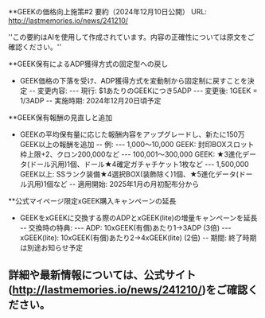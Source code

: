 **GEEKの価格向上施策#2 要約（2024年12月10日公開）
URL: http://lastmemories.io/news/241210/

''この要約はAIを使用して作成されています。内容の正確性については原文をご確認ください。''

**GEEK保有によるADP獲得方式の固定型への戻し
- GEEK価格の下落を受け、ADP獲得方式を変動制から固定制に戻すことを決定
-- 変更内容:
--- 現行: $1あたりのGEEKにつき5ADP
--- 変更後: 1GEEK = 1/3ADP
-- 実施時期: 2024年12月20日頃予定

**GEEK保有報酬の見直しと追加
- GEEKの平均保有量に応じた報酬内容をアップグレードし、新たに150万GEEK以上の報酬を追加
-- 例:
--- 1,000〜10,000 GEEK: 封印BOXスロット枠上限+2、クロン200,000など
--- 100,001〜300,000 GEEK: ★3進化データ(ドール汎用)1個、ドール★4確定ガチャチケット1枚など
--- 1,500,000 GEEK以上: SSランク装備★4選択BOX(装飾除く)1個、★5進化データ(ドール汎用)1個など
-- 適用開始: 2025年1月の月初配布分から

**公式マイページ限定xGEEK購入キャンペーンの延長
- GEEKをxGEEKに交換する際のADPとxGEEK(lite)の増量キャンペーンを延長
-- 交換時の特典:
--- ADP: 10xGEEK(有償)あたり1→3ADP (3倍)
--- xGEEK(lite): 10xGEEK(有償)あたり2→4xGEEK(lite) (2倍)
-- 期間: 終了時期は別途お知らせ予定

詳細や最新情報については、公式サイト(http://lastmemories.io/news/241210/)をご確認ください。
----
